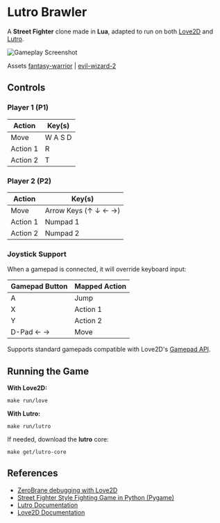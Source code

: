 # Lutro Brawler

A **Street Fighter** clone made in **Lua**, adapted to run on both [Love2D](https://love2d.org) and [Lutro](http://lutro.libretro.com).

![Gameplay Screenshot](https://github.com/user-attachments/assets/d5fee812-c1bf-459a-9e25-034702be62af)

Assets [fantasy-warrior](https://luizmelo.itch.io/fantasy-warrior) | [evil-wizard-2](https://luizmelo.itch.io/evil-wizard-2)


## Controls

### Player 1 (P1)
| Action   | Key(s)  |
|----------|---------|
| Move     | W A S D |
| Action 1 | R       |
| Action 2 | T       |

### Player 2 (P2)
| Action   | Key(s)                      |
|----------|-----------------------------|
| Move     | Arrow Keys (↑ ↓ ← →)        |
| Action 1 | Numpad 1                    |
| Action 2 | Numpad 2                    |

### Joystick Support

When a gamepad is connected, it will override keyboard input:

| Gamepad Button | Mapped Action     |
|----------------|-------------------|
| A              | Jump              |
| X              | Action 1          |
| Y              | Action 2          |
| D-Pad ← →      | Move              |

Supports standard gamepads compatible with Love2D's [Gamepad API](https://love2d.org/wiki/Gamepad).


## Running the Game

**With Love2D:**
```shell
make run/love
```

**With Lutro:**
```shell
make run/lutro
```

If needed, download the **lutro** core:
```shell
make get/lutro-core
```

## References

- [ZeroBrane debugging with Love2D](https://notebook.kulchenko.com/zerobrane/love2d-debugging)
- [Street Fighter Style Fighting Game in Python (Pygame)](https://www.youtube.com/watch?v=s5bd9KMSSW4)
- [Lutro Documentation](https://lutro.libretro.com/doc/usefullibs.html)
- [Love2D Documentation](https://love2d.org/wiki/Main_Page)
